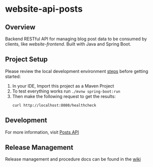 # website-api-posts

## Overview
Backend RESTful API for managing blog post data to be consumed by clients, like *website-frontend*.  Built with Java and Spring Boot.

## Project Setup
Please review the local development environment [steps](https://github.com/ProvidenceGeeks/website-docs/wiki/Onboarding-Guide#backend-api) before getting started:

1. In your IDE, Import this project as a Maven Project
2. To test everything works run `./mvnw spring-boot:run`
3. Then make the following request to get the results: 
    ```
    curl http://localhost:8080/healthcheck
    ```

## Development

For more information, visit [Posts API](https://github.com/ProvidenceGeeks/website-docs/wiki/API-Specification#posts)

## Release Management
Release management and procedure docs can be found in the [wiki](https://github.com/ProvidenceGeeks/website-docs/wiki/Release-Management)
